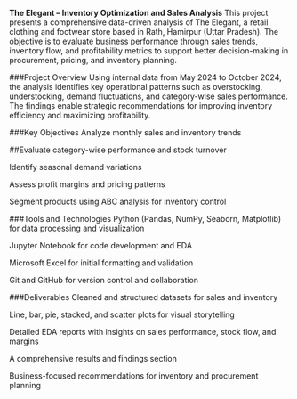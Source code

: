 **The Elegant – Inventory Optimization and Sales Analysis**
This project presents a comprehensive data-driven analysis of The Elegant, a retail clothing and footwear store based in Rath, Hamirpur (Uttar Pradesh). The objective is to evaluate business performance through sales trends, inventory flow, and profitability metrics to support better decision-making in procurement, pricing, and inventory planning.

###Project Overview
Using internal data from May 2024 to October 2024, the analysis identifies key operational patterns such as overstocking, understocking, demand fluctuations, and category-wise sales performance. The findings enable strategic recommendations for improving inventory efficiency and maximizing profitability.

###Key Objectives
Analyze monthly sales and inventory trends

##Evaluate category-wise performance and stock turnover

Identify seasonal demand variations

Assess profit margins and pricing patterns

Segment products using ABC analysis for inventory control

###Tools and Technologies
Python (Pandas, NumPy, Seaborn, Matplotlib) for data processing and visualization

Jupyter Notebook for code development and EDA

Microsoft Excel for initial formatting and validation

Git and GitHub for version control and collaboration

###Deliverables
Cleaned and structured datasets for sales and inventory

Line, bar, pie, stacked, and scatter plots for visual storytelling

Detailed EDA reports with insights on sales performance, stock flow, and margins

A comprehensive results and findings section

Business-focused recommendations for inventory and procurement planning

